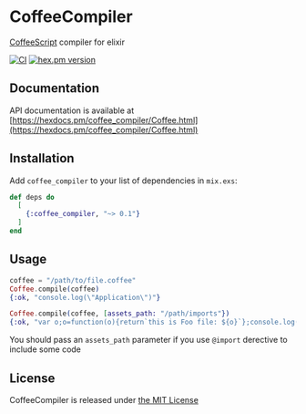 # CoffeeCompiler
[CoffeeScript](https://coffeescript.org) compiler for elixir

[![CI](https://github.com/Youimmi/coffee_compiler/workflows/CI/badge.svg?branch=main&event=push)](https://github.com/Youimmi/coffee_compiler) [![hex.pm version](https://img.shields.io/hexpm/v/coffee_compiler.svg)](https://hex.pm/packages/coffee_compiler)

## Documentation

API documentation is available at [https://hexdocs.pm/coffee_compiler/Coffee.html](https://hexdocs.pm/coffee_compiler/Coffee.html)

## Installation

Add `coffee_compiler` to your list of dependencies in `mix.exs`:

```elixir
def deps do
  [
    {:coffee_compiler, "~> 0.1"}
  ]
end
```

## Usage

```elixir
coffee = "/path/to/file.coffee"
Coffee.compile(coffee)
{:ok, "console.log(\"Application\")"}

Coffee.compile(coffee, [assets_path: "/path/imports"})
{:ok, "var o;o=function(o){return`this is Foo file: ${o}`};console.log(o)"}
```

You should pass an `assets_path` parameter if you use `@import` derective to include some code


## License

CoffeeCompiler is released under [the MIT License](./LICENSE)

